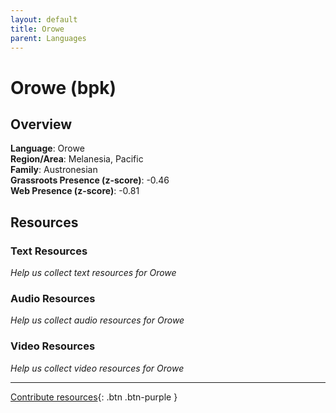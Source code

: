 ```yaml
---
layout: default
title: Orowe
parent: Languages
---
```


# Orowe (bpk)

## Overview

**Language**: Orowe  
**Region/Area**: Melanesia, Pacific  
**Family**: Austronesian  
**Grassroots Presence (z-score)**: -0.46  
**Web Presence (z-score)**: -0.81  

## Resources

### Text Resources
*Help us collect text resources for Orowe*

### Audio Resources
*Help us collect audio resources for Orowe*

### Video Resources
*Help us collect video resources for Orowe*

---

[Contribute resources](https://forms.office.com/e/1SfLJx3u1r){: .btn .btn-purple }
